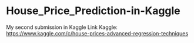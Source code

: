# House_Price_Prediction-in-Kaggle
My second submission in Kaggle
Link Kaggle: https://www.kaggle.com/c/house-prices-advanced-regression-techniques
